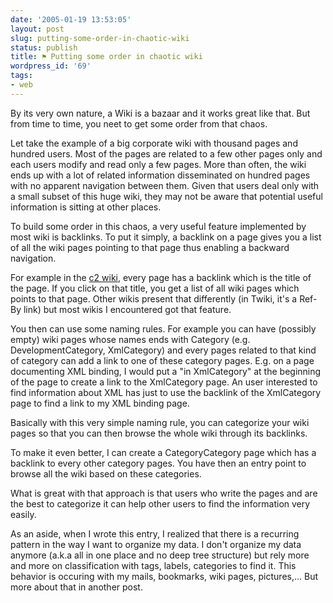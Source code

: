```yaml
---
date: '2005-01-19 13:53:05'
layout: post
slug: putting-some-order-in-chaotic-wiki
status: publish
title: ⚑ Putting some order in chaotic wiki
wordpress_id: '69'
tags:
- web
---
```


By its very own nature, a Wiki is a bazaar and it works great like that. But from time to time, you neet to get some order from that chaos.  


Let take the example of a big corporate wiki with thousand pages and hundred users. Most of the pages are related to a few other pages only and each users modify and read only a few pages.
More than often, the wiki ends up with a lot of related information disseminated on hundred pages with no apparent navigation between them. Given that users deal only with a small subset of this huge wiki, they may not be aware that potential useful information is sitting at other places.






To build some order in this chaos, a very useful feature implemented by most wiki is backlinks. To put it simply, a backlink on a page gives you a list of all the wiki pages pointing to that page thus enabling a backward navigation.  

For example in the [c2 wiki](http://c2.com/cgi/wiki?), every page has a backlink which is the title of the page. If you click on that title, you get a list of all wiki pages which points to that page. Other wikis present that differently (in Twiki, it's a Ref-By link) but most wikis I encountered got that feature.  

You then can use some naming rules. For example you can have (possibly empty) wiki pages whose names ends with Category (e.g. DevelopmentCategory, XmlCategory) and every pages related to that kind of category can add a link to one of these category pages.
E.g. on a page documenting XML binding, I would put a "in XmlCategory" at the beginning of the page to create a link to the XmlCategory page. An user interested to find information about XML has just to use the backlink of the XmlCategory page to find a link to my XML binding page.






Basically with this very simple naming rule, you can categorize your wiki pages so that you can then browse the whole wiki through its backlinks.  

To make it even better, I can create a CategoryCategory page which has a backlink to every other category pages. You have then an entry point to browse all the wiki based on these categories.  



What is great with that approach is that users who write the pages and are the best to categorize it can help other users to find the information very easily.





As an aside, when I wrote this entry, I realized that there is a recurring pattern in the way I want to organize my data. I don't organize my data anymore (a.k.a all in one place and no deep tree structure) but rely more and more on classification with tags, labels, categories to find it. This behavior is occuring with my mails, bookmarks, wiki pages, pictures,... But more about that in another post.
